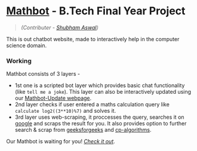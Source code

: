 # [Mathbot](http://mathbotbase.herokuapp.com/) - B.Tech Final Year Project
> _(Contributer - [Shubham Aswal](https://github.com/QwertyAswal))_

This is out chatbot website, made to interactively help in the computer science domain.

### **Working**
Mathbot consists of 3 layers - 
- 1st one is a scripted bot layer which provides basic chat functionality (like `tell me a joke`). This layer can also be interactively updated using our [Mathbot-Update webpage](http://mathbotbase.herokuapp.com/update).
- 2nd layer checks if user entered a maths calculation query like `calculate log2((3**10)%7)` and solves it.
- 3rd layer uses web-scraping, it proccesses the query, searches it on [google](https://www.google.com/) and scraps the result for you. It also provides option to further search & scrap from [geeksforgeeks](https://www.geeksforgeeks.org/) and [cp-algorithms](https://cp-algorithms.com/).

Our Mathbot is waiting for you! *[Check it out](http://mathbotbase.herokuapp.com/)*.